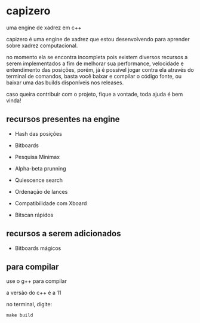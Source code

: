 # capizero

uma engine de xadrez em c++ 



capizero é uma engine de xadrez que estou desenvolvendo para aprender sobre xadrez computacional.

no momento ela se encontra incompleta pois existem diversos recursos a serem implementados a fim de melhorar sua performance, velocidade e entendimento das posições, porém, já é possível jogar contra ela através do terminal de comandos, basta você baixar e compilar o código fonte, ou baixar uma das builds disponíveis nos releases.

caso queira contribuir com o projeto, fique a vontade, toda ajuda é bem vinda!



## recursos presentes na engine

* Hash das posições

* Bitboards

* Pesquisa Minimax

* Alpha-beta prunning

* Quiescence search

* Ordenação de lances

* Compatibilidade com Xboard

* Bitscan rápidos


## recursos a serem adicionados

* Bitboards mágicos


## para compilar

use o g++ para compilar

a versão do c++ é a 11

no terminal, digite:

```
make build
```
